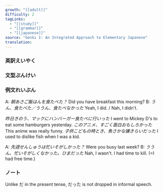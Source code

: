 ```yaml
---
growth: "[[adult]]"
difficulty: 2
tagLinks:
  - "[[study]]"
  - "[[grammar]]"
  - "[[japanese]]"
source: "Genki I: An Integrated Approach to Elementary Japanese"
translation:
---
```


### 英訳えいやく	


### 文型ぶんけい


### 例文れいぶん

A: *朝あさご飯はんを食たべた？* Did you have breakfast this morning?
B: *うん、食たべた／ううん、食たべなかった* Yeah, I did. / Nah, I didn't.

*昨日きのう、マックにハンバーガー食たべに行いった* I went to Mickey D's to eat some hamburgers yesterday.
*このアニメ、すごく面白おもしろかった* This anime was really funny.
*子供こどもの時とき、魚さかな嫌きらいだった* I used to dislike fish when I was a kid.

A: *先週せんしゅうは忙いそがしかった？* Were you busy last week?
B: *ううん、忙いそがしくなかった。ひまだった* Nah, I wasn't. I had time to kill. (=I had free time.)

### ノート

Unlike だ in the present tense, だった is not dropped in informal speech.
